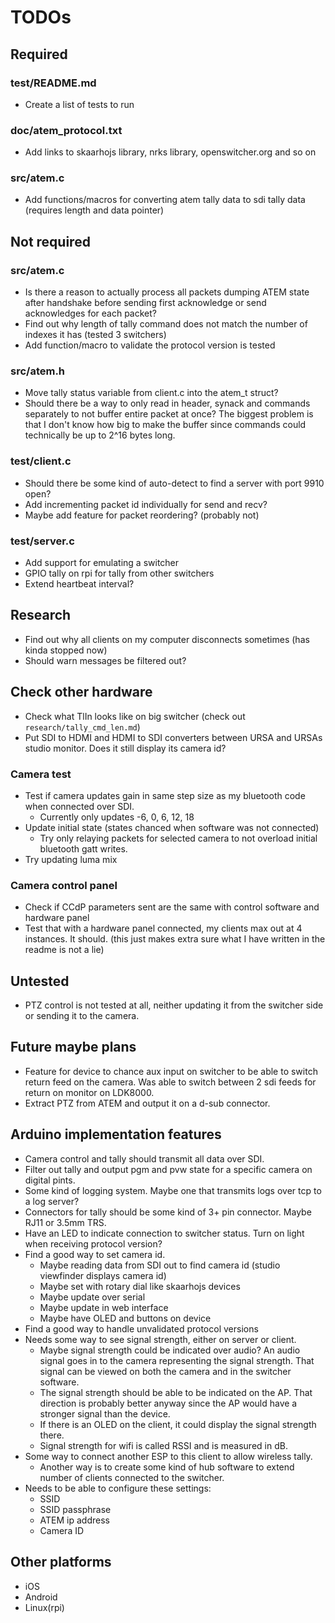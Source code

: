 # TODOs

## Required

### test/README.md
* Create a list of tests to run

### doc/atem_protocol.txt
* Add links to skaarhojs library, nrks library, openswitcher.org and so on

### src/atem.c
* Add functions/macros for converting atem tally data to sdi tally data (requires length and data pointer)



## Not required

### src/atem.c
* Is there a reason to actually process all packets dumping ATEM state after handshake before sending first acknowledge or send acknowledges for each packet?
* Find out why length of tally command does not match the number of indexes it has (tested 3 switchers)
* Add function/macro to validate the protocol version is tested

### src/atem.h
* Move tally status variable from client.c into the atem_t struct?
* Should there be a way to only read in header, synack and commands separately to not buffer entire packet at once? The biggest problem is that I don't know how big to make the buffer since commands could technically be up to 2^16 bytes long.

### test/client.c
* Should there be some kind of auto-detect to find a server with port 9910 open?
* Add incrementing packet id individually for send and recv?
* Maybe add feature for packet reordering? (probably not)

### test/server.c
* Add support for emulating a switcher
* GPIO tally on rpi for tally from other switchers
* Extend heartbeat interval?



## Research
* Find out why all clients on my computer disconnects sometimes (has kinda stopped now)
* Should warn messages be filtered out?



## Check other hardware
* Check what TlIn looks like on big switcher (check out `research/tally_cmd_len.md`)
* Put SDI to HDMI and HDMI to SDI converters between URSA and URSAs studio monitor. Does it still display its camera id?

### Camera test
* Test if camera updates gain in same step size as my bluetooth code when connected over SDI.
	* Currently only updates -6, 0, 6, 12, 18
* Update initial state (states chanced when software was not connected)
	* Try only relaying packets for selected camera to not overload initial bluetooth gatt writes.
* Try updating luma mix

### Camera control panel
* Check if CCdP parameters sent are the same with control software and hardware panel
* Test that with a hardware panel connected, my clients max out at 4 instances. It should. (this just makes extra sure what I have written in the readme is not a lie)



## Untested
* PTZ control is not tested at all, neither updating it from the switcher side or sending it to the camera.



## Future maybe plans
* Feature for device to chance aux input on switcher to be able to switch return feed on the camera. Was able to switch between 2 sdi feeds for return on monitor on LDK8000.
* Extract PTZ from ATEM and output it on a d-sub connector.



## Arduino implementation features
* Camera control and tally should transmit all data over SDI.
* Filter out tally and output pgm and pvw state for a specific camera on digital pints.
* Some kind of logging system. Maybe one that transmits logs over tcp to a log server?
* Connectors for tally should be some kind of 3+ pin connector. Maybe RJ11 or 3.5mm TRS.
* Have an LED to indicate connection to switcher status. Turn on light when receiving protocol version?
* Find a good way to set camera id.
	* Maybe reading data from SDI out to find camera id (studio viewfinder displays camera id)
	* Maybe set with rotary dial like skaarhojs devices
	* Maybe update over serial
	* Maybe update in web interface
	* Maybe have OLED and buttons on device
* Find a good way to handle unvalidated protocol versions
* Needs some way to see signal strength, either on server or client.
	* Maybe signal strength could be indicated over audio? An audio signal goes in to the camera representing the signal strength. That signal can be viewed on both the camera and in the switcher software.
	* The signal strength should be able to be indicated on the AP. That direction is probably better anyway since the AP would have a stronger signal than the device.
	* If there is an OLED on the client, it could display the signal strength there.
	* Signal strength for wifi is called RSSI and is measured in dB.
* Some way to connect another ESP to this client to allow wireless tally.
	* Another way is to create some kind of hub software to extend number of clients connected to the switcher.
* Needs to be able to configure these settings:
	* SSID
	* SSID passphrase
	* ATEM ip address
	* Camera ID



## Other platforms
* iOS
* Android
* Linux(rpi)
